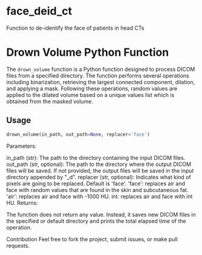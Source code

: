 # face_deid_ct
Function to de-identify the face of patients in head CTs


# Drown Volume Python Function

The `drown_volume` function is a Python function designed to process DICOM files from a specified directory. The function performs several operations including binarization, retrieving the largest connected component, dilation, and applying a mask. Following these operations, random values are applied to the dilated volume based on a unique values list which is obtained from the masked volume.

## Usage

```python
drown_volume(in_path, out_path=None, replacer='face')
```

Parameters:

in_path (str): The path to the directory containing the input DICOM files.
out_path (str, optional): The path to the directory where the output DICOM files will be saved. If not provided, the output files will be saved in the input directory appended by "_d".
replacer (str, optional): Indicates what kind of pixels are going to be replaced. Default is 'face'.
'face': replaces air and face with random values that are found in the skin and subcutaneous fat.
'air': replaces air and face with -1000 HU.
int: replaces air and face with int HU.
Returns:

The function does not return any value. Instead, it saves new DICOM files in the specified or default directory and prints the total elapsed time of the operation.


Contribution
Feel free to fork the project, submit issues, or make pull requests.


